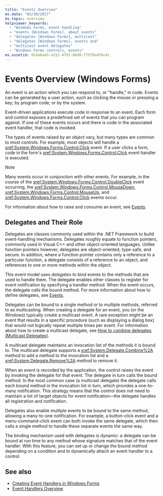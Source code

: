 ```yaml
---
title: "Events Overview"
ms.date: "03/30/2017"
ms.topic: overview
helpviewer_keywords:
  - "Windows Forms, event handling"
  - "events [Windows Forms], about events"
  - "delegates [Windows Forms], multicast"
  - "delegates [Windows Forms], events and"
  - "multicast event delegates"
  - "Windows Forms controls, events"
ms.assetid: 814a6a43-a312-4791-88d8-f75f9a4f8c4c
---
```

# Events Overview (Windows Forms)

An event is an action which you can respond to, or "handle," in code. Events can be generated by a user action, such as clicking the mouse or pressing a key; by program code; or by the system.

 Event-driven applications execute code in response to an event. Each form and control exposes a predefined set of events that you can program against. If one of these events occurs and there is code in the associated event handler, that code is invoked.

 The types of events raised by an object vary, but many types are common to most controls. For example, most objects will handle a <xref:System.Windows.Forms.Control.Click> event. If a user clicks a form, code in the form's <xref:System.Windows.Forms.Control.Click> event handler is executed.

> [!NOTE]
> Many events occur in conjunction with other events. For example, in the course of the <xref:System.Windows.Forms.Control.DoubleClick> event occurring, the <xref:System.Windows.Forms.Control.MouseDown>, <xref:System.Windows.Forms.Control.MouseUp>, and <xref:System.Windows.Forms.Control.Click> events occur.

 For information about how to raise and consume an event, see [Events](/dotnet/standard/events/index).

## Delegates and Their Role

 Delegates are classes commonly used within the .NET Framework to build event-handling mechanisms. Delegates roughly equate to function pointers, commonly used in Visual C++ and other object-oriented languages. Unlike function pointers however, delegates are object-oriented, type-safe, and secure. In addition, where a function pointer contains only a reference to a particular function, a delegate consists of a reference to an object, and references to one or more methods within the object.

 This event model uses *delegates* to bind events to the methods that are used to handle them. The delegate enables other classes to register for event notification by specifying a handler method. When the event occurs, the delegate calls the bound method. For more information about how to define delegates, see [Events](/dotnet/standard/events/index).

Delegates can be bound to a single method or to multiple methods, referred to as multicasting. When creating a delegate for an event, you (or the Windows) typically create a multicast event. A rare exception might be an event that results in a specific procedure (such as displaying a dialog box) that would not logically repeat multiple times per event. For information about how to create a multicast delegate, see [How to combine delegates (Multicast Delegates)](/dotnet/csharp/programming-guide/delegates/how-to-combine-delegates-multicast-delegates).

 A multicast delegate maintains an invocation list of the methods it is bound to. The multicast delegate supports a <xref:System.Delegate.Combine%2A> method to add a method to the invocation list and a <xref:System.Delegate.Remove%2A> method to remove it.

 When an event is recorded by the application, the control raises the event by invoking the delegate for that event. The delegate in turn calls the bound method. In the most common case (a multicast delegate) the delegate calls each bound method in the invocation list in turn, which provides a one-to-many notification. This strategy means that the control does not need to maintain a list of target objects for event notification—the delegate handles all registration and notification.

 Delegates also enable multiple events to be bound to the same method, allowing a many-to-one notification. For example, a button-click event and a menu-command–click event can both invoke the same delegate, which then calls a single method to handle these separate events the same way.

 The binding mechanism used with delegates is dynamic: a delegate can be bound at run time to any method whose signature matches that of the event handler. With this feature, you can set up or change the bound method depending on a condition and to dynamically attach an event handler to a control.

## See also

- [Creating Event Handlers in Windows Forms](creating-event-handlers-in-windows-forms.md)
- [Event Handlers Overview](event-handlers-overview-windows-forms.md)
